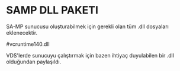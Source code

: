 # SAMP DLL PAKETI

SA-MP sunucusu oluşturabilmek için gerekli olan tüm .dll dosyaları eklenecektir.

#vcruntime140.dll

VDS'lerde sunucuyu çalıştırmak için bazen ihtiyaç duyulabilen bir .dll olduğundan paylaşıldı.
